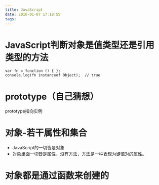 ```yaml
---
title: JavaScript
date: 2018-01-07 17:19:55
tags:
---
```


# JavaScript判断对象是值类型还是引用类型的方法
```
var fn = function () { };
console.log(fn instanceof Object);  // true
```

# prototype（自己猜想）
prototype指向实例

# 对象-若干属性和集合
- JavaScript的一切皆是对象
- 对象里面一切皆是属性，没有方法，方法是一种表现为键值对的属性。

# 对象都是通过函数来创建的

